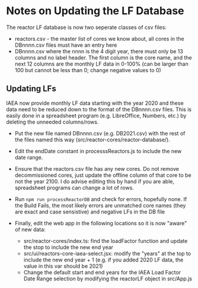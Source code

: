 # Notes on Updating the LF Database
The reactor LF database is now two seperate classes of csv files:

* reactors.csv - the master list of cores we know about, all cores in the DBnnnn.csv files must have an entry here
* DBnnnn.csv where the nnnn is the 4 digit year, there must only be 13 columns and no label header. The first column is the core name, and the next 12 columns are the monthly LF data in 0-100% (can be larger than 100 but cannot be less than 0; change negative values to 0)

## Updating LFs
IAEA now provide monthly LF data starting with the year 2020 and these data need to be reduced down to the format of the DBnnnn.csv files.
This is easily done in a spreadsheet program (e.g. LibreOffice, Numbers, etc.) by deleting the unneeded columns/rows.

* Put the new file named DBnnnn.csv (e.g. DB2021.csv) with the rest of the files named this way (src/reactor-cores/reactor-database/).
* Edit the endDate constant in processsReactors.js to include the new date range.
* Ensure that the reactors.csv file has any new cores. Do not remove decommissioned cores, just update the offline column of that core to be not the year 2100. I do advise editing this by hand if you are able, spreadsheet programs can change a lot of rows.
* Run `npm run processReactorDB` and check for errors, hopefully none. If the Build Fails, the most likely errors are unmatched core names (they are exact and case sensistive) and negative LFs in the DB file 

* Finally, edit the web app in the following locations so it is now "aware" of new data:
  * src/reactor-cores/index.ts: find the loadFactor function and update the stop to include the new end year
  * src/ui/reactors-core-iaea-select.jsx: modify the "years" at the top to include the new end year + 1 (e.g. if you added 2020 LF data, the value in this var should be 2021)
  * Change the default start and end years for the IAEA Load Factor Date Range selection by modifying the reactorLF object in src/App.js
